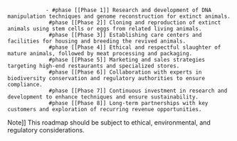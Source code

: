 				- #phase [[Phase 1]] Research and development of DNA manipulation techniques and genome reconstruction for extinct animals.
				 #phase [[Phase 2]] Cloning and reproduction of extinct animals using stem cells or eggs from related living animals.
				 #phase [[Phase 3]] Establishing care centers and facilities for housing and breeding the revived animals.
				 #phase [[Phase 4]] Ethical and respectful slaughter of mature animals, followed by meat processing and packaging.
				 #phase [[Phase 5]] Marketing and sales strategies targeting high-end restaurants and specialized stores.
				 #phase [[Phase 6]] Collaboration with experts in biodiversity conservation and regulatory authorities to ensure compliance.
				 #phase [[Phase 7]] Continuous investment in research and development to enhance techniques and ensure sustainability.
				 #phase [[Phase 8]] Long-term partnerships with key customers and exploration of recurring revenue opportunities.

Note]] This roadmap should be subject to ethical, environmental, and regulatory considerations.


